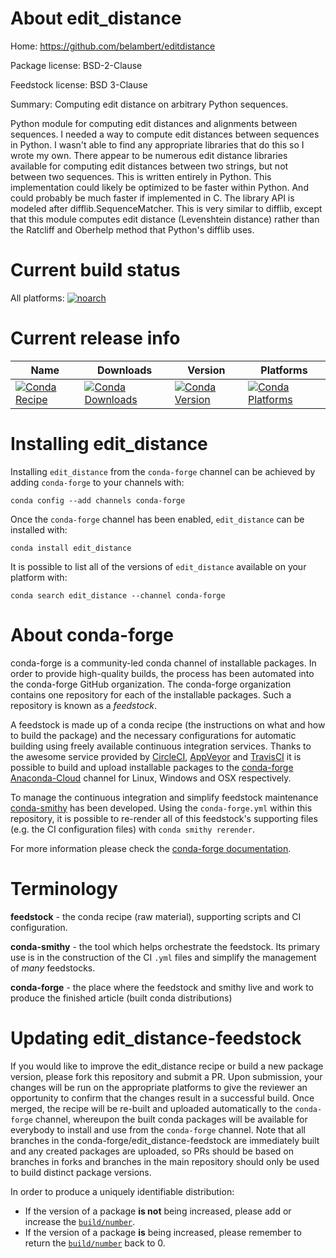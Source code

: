 About edit_distance
===================

Home: https://github.com/belambert/editdistance

Package license: BSD-2-Clause

Feedstock license: BSD 3-Clause

Summary: Computing edit distance on arbitrary Python sequences.

Python module for computing edit distances and alignments between sequences.
I needed a way to compute edit distances between sequences in Python. I
wasn't able to find any appropriate libraries that do this so I wrote my
own. There appear to be numerous edit distance libraries available for
computing edit distances between two strings, but not between two sequences.
This is written entirely in Python. This implementation could likely be
optimized to be faster within Python. And could probably be much faster if
implemented in C.
The library API is modeled after difflib.SequenceMatcher. This is very
similar to difflib, except that this module computes edit distance
(Levenshtein distance) rather than the Ratcliff and Oberhelp method
that Python's difflib uses.


Current build status
====================

All platforms:
[![noarch](https://img.shields.io/circleci/project/github/conda-forge/edit_distance-feedstock/master.svg?label=noarch)](https://circleci.com/gh/conda-forge/edit_distance-feedstock)

Current release info
====================

| Name | Downloads | Version | Platforms |
| --- | --- | --- | --- |
| [![Conda Recipe](https://img.shields.io/badge/recipe-edit_distance-green.svg)](https://anaconda.org/conda-forge/edit_distance) | [![Conda Downloads](https://img.shields.io/conda/dn/conda-forge/edit_distance.svg)](https://anaconda.org/conda-forge/edit_distance) | [![Conda Version](https://img.shields.io/conda/vn/conda-forge/edit_distance.svg)](https://anaconda.org/conda-forge/edit_distance) | [![Conda Platforms](https://img.shields.io/conda/pn/conda-forge/edit_distance.svg)](https://anaconda.org/conda-forge/edit_distance) |

Installing edit_distance
========================

Installing `edit_distance` from the `conda-forge` channel can be achieved by adding `conda-forge` to your channels with:

```
conda config --add channels conda-forge
```

Once the `conda-forge` channel has been enabled, `edit_distance` can be installed with:

```
conda install edit_distance
```

It is possible to list all of the versions of `edit_distance` available on your platform with:

```
conda search edit_distance --channel conda-forge
```


About conda-forge
=================

conda-forge is a community-led conda channel of installable packages.
In order to provide high-quality builds, the process has been automated into the
conda-forge GitHub organization. The conda-forge organization contains one repository
for each of the installable packages. Such a repository is known as a *feedstock*.

A feedstock is made up of a conda recipe (the instructions on what and how to build
the package) and the necessary configurations for automatic building using freely
available continuous integration services. Thanks to the awesome service provided by
[CircleCI](https://circleci.com/), [AppVeyor](http://www.appveyor.com/)
and [TravisCI](https://travis-ci.org/) it is possible to build and upload installable
packages to the [conda-forge](https://anaconda.org/conda-forge)
[Anaconda-Cloud](http://docs.anaconda.org/) channel for Linux, Windows and OSX respectively.

To manage the continuous integration and simplify feedstock maintenance
[conda-smithy](http://github.com/conda-forge/conda-smithy) has been developed.
Using the ``conda-forge.yml`` within this repository, it is possible to re-render all of
this feedstock's supporting files (e.g. the CI configuration files) with ``conda smithy rerender``.

For more information please check the [conda-forge documentation](https://conda-forge.org/docs/).

Terminology
===========

**feedstock** - the conda recipe (raw material), supporting scripts and CI configuration.

**conda-smithy** - the tool which helps orchestrate the feedstock.
                   Its primary use is in the construction of the CI ``.yml`` files
                   and simplify the management of *many* feedstocks.

**conda-forge** - the place where the feedstock and smithy live and work to
                  produce the finished article (built conda distributions)


Updating edit_distance-feedstock
================================

If you would like to improve the edit_distance recipe or build a new
package version, please fork this repository and submit a PR. Upon submission,
your changes will be run on the appropriate platforms to give the reviewer an
opportunity to confirm that the changes result in a successful build. Once
merged, the recipe will be re-built and uploaded automatically to the
`conda-forge` channel, whereupon the built conda packages will be available for
everybody to install and use from the `conda-forge` channel.
Note that all branches in the conda-forge/edit_distance-feedstock are
immediately built and any created packages are uploaded, so PRs should be based
on branches in forks and branches in the main repository should only be used to
build distinct package versions.

In order to produce a uniquely identifiable distribution:
 * If the version of a package **is not** being increased, please add or increase
   the [``build/number``](http://conda.pydata.org/docs/building/meta-yaml.html#build-number-and-string).
 * If the version of a package **is** being increased, please remember to return
   the [``build/number``](http://conda.pydata.org/docs/building/meta-yaml.html#build-number-and-string)
   back to 0.